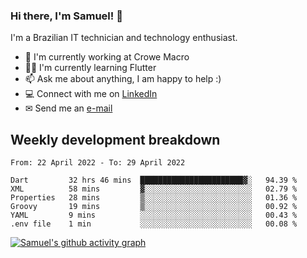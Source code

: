 ### Hi there, I'm Samuel! 👋

I'm a Brazilian IT technician and technology enthusiast.

- 🏢 I'm currently working at Crowe Macro
- 👨‍💻 I'm currently learning Flutter
- 📫 Ask me about anything, I am happy to help :)
- 💻 Connect with me on [LinkedIn](https://www.linkedin.com/in/samuel-s-marques/)
- ✉ Send me an [e-mail](mailto:samuel.s.marques@protonmail.com)

## Weekly development breakdown
<!--START_SECTION:waka-->

```text
From: 22 April 2022 - To: 29 April 2022

Dart         32 hrs 46 mins  ███████████████████████▓░   94.39 %
XML          58 mins         ▓░░░░░░░░░░░░░░░░░░░░░░░░   02.79 %
Properties   28 mins         ▒░░░░░░░░░░░░░░░░░░░░░░░░   01.36 %
Groovy       19 mins         ▒░░░░░░░░░░░░░░░░░░░░░░░░   00.92 %
YAML         9 mins          ░░░░░░░░░░░░░░░░░░░░░░░░░   00.43 %
.env file    1 min           ░░░░░░░░░░░░░░░░░░░░░░░░░   00.08 %
```

<!--END_SECTION:waka-->

[![Samuel's github activity graph](https://activity-graph.herokuapp.com/graph?username=samuel-s-marques&theme=react-dark)](https://github.com/samuel-s-marques)
